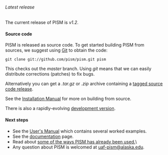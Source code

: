 ###### Latest release

The current release of PISM is *v1.2*.

#### Source code

PISM is released as source code. To get started building PISM from
sources, we suggest using [Git](http://git-scm.com/) to
obtain the code:

    git clone git://github.com/pism/pism.git pism

This checks out the *master* branch. Using *git* means that we can
easily distribute corrections (patches) to fix bugs.

Alternatively you can get a *.tar.gz* or *.zip* archive containing a
[tagged source code release](https://github.com/pism/pism/releases).

See the [Installation
Manual](http://pism-docs.org/sphinx/installation/) for more on
building from source.

There is also a rapidly-evolving [development
version](development_version).

#### Next steps

- See the [User's Manual](http://pism-docs.org/sphinx/manual/) which contains several worked examples.
- See the [documentation](overview) page.
- Read about [some of the ways PISM has already been used.](publications)\
- Any question about PISM is welcomed at [uaf-pism@alaska.edu](uaf-pism@alaska.edu).
